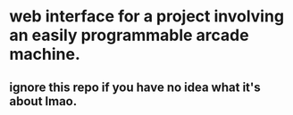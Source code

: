 # web interface for a project involving an easily programmable arcade machine.
## ignore this repo if you have no idea what it's about lmao.